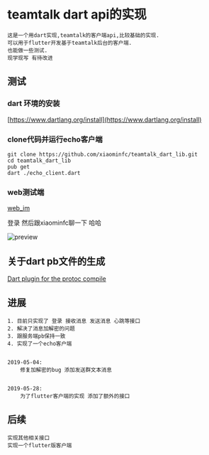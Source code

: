 # teamtalk dart api的实现

```
这是一个用dart实现,teamtalk的客户端api,比较基础的实现.
可以用于flutter开发基于teamtalk后台的客户端.
也能做一些测试.
现学现写 有待改进
```


## 测试

### dart 环境的安装

[https://www.dartlang.org/install](https://www.dartlang.org/install)


### clone代码并运行echo客户端

```
git clone https://github.com/xiaominfc/teamtalk_dart_lib.git
cd teamtalk_dart_lib
pub get
dart ./echo_client.dart

```

### web测试端

[web_im](http://im.xiaominfc.com)

登录 然后跟xiaominfc聊一下 哈哈

![preview](https://raw.githubusercontent.com/xiaominfc/teamtalk_dart_lib/master/test_preview.png)


## 关于dart pb文件的生成

[Dart plugin for the protoc compile](https://github.com/dart-lang/protobuf/tree/master/protoc_plugin)


## 进展

````
1. 目前只实现了 登录 接收消息 发送消息 心跳等接口
2. 解决了消息加解密的问题
3. 跟服务端pb保持一致
4. 实现了一个echo客户端


2019-05-04:
    修复加解密的bug 添加发送群文本消息


2019-05-28:
    为了flutter客户端的实现 添加了额外的接口

````

## 后续

````
实现其他相关接口
实现一个flutter版客户端
````
